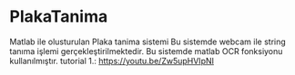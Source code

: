 # PlakaTanima
Matlab ile olusturulan Plaka tanima sistemi
Bu sistemde webcam ile string tanıma işlemi gerçekleştirilmektedir.
Bu sistemde matlab OCR fonksiyonu kullanılmıştır.
tutorial 1.: https://youtu.be/Zw5upHVIpNI
